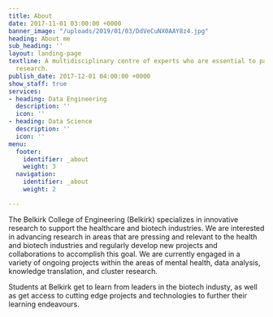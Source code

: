 ```yaml
---
title: About
date: 2017-11-01 03:00:00 +0000
banner_image: "/uploads/2019/01/03/DdVeCuNX0AAY8z4.jpg"
heading: About me
sub_heading: ''
layout: landing-page
textline: A multidisciplinary centre of experts who are essential to patient-oriented
  research.
publish_date: 2017-12-01 04:00:00 +0000
show_staff: true
services:
- heading: Data Engineering
  description: ''
  icon: ''
- heading: Data Science
  description: ''
  icon: ''
menu:
  footer:
    identifier: _about
    weight: 3
  navigation:
    identifier: _about
    weight: 2

---
```

The Belkirk College of Engineering (Belkirk) specializes in innovative research to support the healthcare and biotech industries. We are interested in advancing research in areas that are pressing and relevant to the health and biotech industries and regularly develop new projects and collaborations to accomplish this goal. We are currently engaged in a variety of ongoing projects within the areas of mental health, data analysis, knowledge translation, and cluster research.

Students at Belkirk get to learn from leaders in the biotech industy, as well as get access to cutting edge projects and technologies to further their learning endeavours.